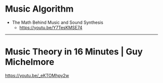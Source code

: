 # Music Algorithm

- The Math Behind Music and Sound Synthesis
  - https://youtu.be/Y7TesKMSE74


<hr>

# Music Theory in 16 Minutes | Guy Michelmore

https://youtu.be/_eKTOMhpy2w

